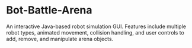 # Bot-Battle-Arena
An interactive Java-based robot simulation GUI. Features include multiple robot types, animated movement, collision handling, and user controls to add, remove, and manipulate arena objects.
